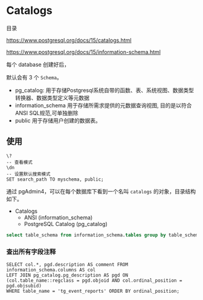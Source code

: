 # Catalogs

目录

https://www.postgresql.org/docs/15/catalogs.html

https://www.postgresql.org/docs/15/information-schema.html

每个 database 创建好后，

默认会有 3 个 `Schema`。

- pg_catalog:
用于存储Postgresql系统自带的函数、表、系统视图、数据类型转换器、数据类型定义等元数据
- information_schema
用于存储所需求提供的元数据查询视图, 目的是以符合ANSI SQL规范,可单独删除
- public
用于存储用户创建的数据表。

## 使用

```psql
\?
-- 查看模式
\dn
-- 设置默认搜索模式
SET search_path TO myschema, public;
```

通过 pgAdmin4，可以在每个数据库下看到一个名叫 `catalogs` 的对象，目录结构如下。
- Catalogs
  - ANSI (information_schema)
  - PostgreSQL Catalog (pg_catalog)

```sql
select table_schema from information_schema.tables group by table_schema;
```
### 查出所有字段注释
```shell
SELECT col.*, pgd.description AS comment FROM information_schema.columns AS col
LEFT JOIN pg_catalog.pg_description AS pgd ON (col.table_name::regclass = pgd.objoid AND col.ordinal_position = pgd.objsubid)
WHERE table_name = 'tg_event_reports' ORDER BY ordinal_position;
```
